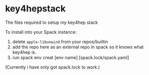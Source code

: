 # key4hepstack
The files required to setup my key4hep stack

To install into your Spack instance:
1. delete `apple-libunwind` from your repos/builtin
2. add the repo here as an external repo in spack so it knows what key4hep is.
3. run spack env creat [env name] [spack.lock/spack.yaml]

(Currently i have only got spack.lock to work.)
